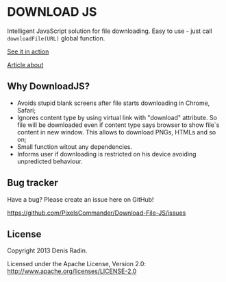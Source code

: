 DOWNLOAD JS
===========

Intelligent JavaScript solution for file downloading.
Easy to use - just call <code>downloadFile(URL)</code> global function.

<a href="http://pixelscommander.com/polygon/downloadjs/">See it in action</a>

<a href="http://pixelscommander.com/en/javascript/javascript-file-download-ignore-content-type/">Article about</a>


Why DownloadJS?
---------------

- Avoids stupid blank screens after file starts downloading in Chrome, Safari;
- Ignores content type by using virtual link with "download" attribute. So file will be downloaded even if content type says browser to show file`s content in new window. This allows to download PNGs, HTMLs and so on;
- Small function witout any dependencies.
- Informs user if downloading is restricted on his device avoiding unpredicted behaviour.



Bug tracker
-----------

Have a bug? Please create an issue here on GitHub!

https://github.com/PixelsCommander/Download-File-JS/issues


License
---------------------

Copyright 2013 Denis Radin.

Licensed under the Apache License, Version 2.0: http://www.apache.org/licenses/LICENSE-2.0
